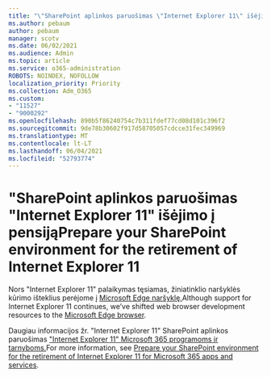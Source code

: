 ```yaml
---
title: "\"SharePoint aplinkos paruošimas \"Internet Explorer 11\" išėjimo į pensiją"
ms.author: pebaum
author: pebaum
manager: scotv
ms.date: 06/02/2021
ms.audience: Admin
ms.topic: article
ms.service: o365-administration
ROBOTS: NOINDEX, NOFOLLOW
localization_priority: Priority
ms.collection: Adm_O365
ms.custom:
- "11527"
- "9000292"
ms.openlocfilehash: 890b5f86240754c7b311fdef77cd08d101c396f2
ms.sourcegitcommit: 9de78b30602f917d58705057cdcce31fec349969
ms.translationtype: MT
ms.contentlocale: lt-LT
ms.lasthandoff: 06/04/2021
ms.locfileid: "52793774"
---
```

# <a name="prepare-your-sharepoint-environment-for-the-retirement-of-internet-explorer-11"></a><span data-ttu-id="3243d-102">"SharePoint aplinkos paruošimas "Internet Explorer 11" išėjimo į pensiją</span><span class="sxs-lookup"><span data-stu-id="3243d-102">Prepare your SharePoint environment for the retirement of Internet Explorer 11</span></span>

<span data-ttu-id="3243d-103">Nors "Internet Explorer 11" palaikymas tęsiamas, žiniatinklio naršyklės kūrimo išteklius perėjome į [Microsoft Edge naršyklę.](https://www.microsoft.com/edge/business)</span><span class="sxs-lookup"><span data-stu-id="3243d-103">Although support for Internet Explorer 11 continues, we’ve shifted web browser development resources to the [Microsoft Edge browser](https://www.microsoft.com/edge/business).</span></span> 

<span data-ttu-id="3243d-104">Daugiau informacijos žr. "Internet Explorer 11" SharePoint aplinkos paruošimas ["Internet Explorer 11" Microsoft 365 programoms ir tarnyboms.](/sharepoint/prepare-ie11)</span><span class="sxs-lookup"><span data-stu-id="3243d-104">For more information, see [Prepare your SharePoint environment for the retirement of Internet Explorer 11 for Microsoft 365 apps and services](/sharepoint/prepare-ie11).</span></span>

